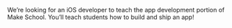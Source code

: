 We’re looking for an iOS developer to teach the app development portion of Make School. You’ll teach students how to build and ship an app!